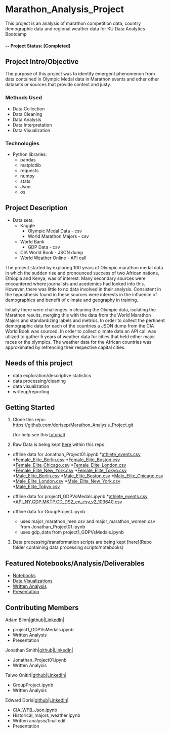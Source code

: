 

# Marathon_Analysis_Project
This project is an analysis of marathon competition data, country demographic data and regional weather data  for KU Data Analytics Bootcamp

#### -- Project Status: [Completed]

## Project Intro/Objective
The purpose of this project was to identify emergent phenomenon from data contained in Olympic Medal data in Marathon events and other other datasets or sources that provide context and justy. 

### Methods Used
* Data Collection
* Data Cleaning
* Data Analysis
* Data Interpretation
* Data Visualization

### Technologies
* Python libraries:
    * pandas
    * matplotlib
    * requests
    * numpy
    * stats
    * Json
    * os

## Project Description
* Data sets:
    * Kaggle
        * Olympic Medal Data - csv
        * World Marathon Majors - csv
     * World Bank
        * GDP Data - csv
    * CIA World Book - JSON dump
    * World Weather Online - API call

The project started by exploring 100 years of Olympic marathon medal data in which the sudden rise and pronounced success of two African nations, Ethiopia and Kenya, was of interest. Many secondary sources were encountered where journalists and acedemics had looked into this. However, there was little to no data involved in their analysis. Consistent in the hyposthesis found in these sources were interests in the influence of demographics and benefit of climate and geography in training. 

Initially there were challenges in cleaning the Olympic data, isolating the Marathon results, merging this with the data from the World Marathon Majors and standardizing labels and metrics. In order to collect the pertinent demographic data for each of the countries a JSON dump from the CIA World Book was sourced. In order to collect climate data an API call was utlized to gather 5 years of weather data for cities that held either major races or the olympics. The weather data for the African countries was approximated by refrencing their respective capital cities.

## Needs of this project

- data exploration/descriptive statistics
- data processing/cleaning
- data visualization
- writeup/reporting

## Getting Started

1. Clone this repo: https://github.com/dorisep/Marathon_Analysis_Project.git 

    (for help see this [tutorial](https://help.github.com/articles/cloning-a-repository/)).

2. Raw Data is being kept [here](https://github.com/dorisep/Marathon_Analysis_Project/tree/master/Data) within this repo.

* offline data for Jonathan_Project01.ipynb
    *[athlete_events.csv](https://www.kaggle.com/itsfarhan/athletes-events-datasets) 
    *[Female_Elite_Berlin.csv](https://www.kaggle.com/gjbroughton/world-marathon-majors#Female_Elite_Berlin.csv)
    *[Female_Elite_Boston.csv](https://www.kaggle.com/gjbroughton/world-marathon-majors#Female_Elite_Boston.csv)
    *[Female_Elite_Chicago.csv](https://www.kaggle.com/gjbroughton/world-marathon-majors#Female_Elite_Chicago.csv)
    *[Female_Elite_London.csv](https://www.kaggle.com/gjbroughton/world-marathon-majors#Female_Elite_London.csv)
    *[Female_Elite_New_York.csv](https://www.kaggle.com/gjbroughton/world-marathon-majors#Female_Elite_New_York.csv)
    *[Female_Elite_Tokyo.csv](https://www.kaggle.com/gjbroughton/world-marathon-majors#Female_Elite_Tokyo.csv)
    *[Male_Elite_Berlin.csv](https://www.kaggle.com/gjbroughton/world-marathon-majors#Male_Elite_Berlin.csv)
    *[Male_Elite_Boston.csv](https://www.kaggle.com/gjbroughton/world-marathon-majors#Male_Elite_Boston.csv)
    *[Male_Elite_Chicago.csv](https://www.kaggle.com/gjbroughton/world-marathon-majors#Male_Elite_Chicago.csv)
    *[Male_Elite_London.csv](https://www.kaggle.com/itsfarhan/athletes-events-datasets)
    *[Male_Elite_New_York.csv](https://www.kaggle.com/gjbroughton/world-marathon-majors#Male_Elite_London.csv)
    *[Male_Elite_Tokyo.csv](https://www.kaggle.com/gjbroughton/world-marathon-majors#Male_Elite_Tokyo.csv)

* offline data for project1_GDPVsMedals.ipynb
    *[athlete_events.csv](https://www.kaggle.com/itsfarhan/athletes-events-datasets)
    *[API_NY.GDP.MKTP.CD_DS2_en_csv_v2_103640.csv](https://data.worldbank.org/indicator/NY.GDP.MKTP.CD)

* offline data for GroupProject.ipynb
    * uses major_marathon_men.csv and major_marathon_women.csv from Jonathan_Project01.ipynb
    * uses gdp_data from project1_GDPVsMedals.ipynb

3. Data processing/transformation scripts are being kept [here](Repo folder containing data processing scripts/notebooks)

## Featured Notebooks/Analysis/Deliverables
* [Notebooks](https://github.com/dorisep/Marathon_Analysis_Project/tree/master/Jupyter%20Notebooks)
* [Data Visualizations](https://github.com/dorisep/Marathon_Analysis_Project/tree/master/Data%20Visualizations)
* [Written Analysis](https://github.com/dorisep/Marathon_Analysis_Project/blob/master/Summary:Presnetation/PyKnot%20-%20Going%20the%20Distance_%20Summary%20(1).pdf)
* [Presentation](https://github.com/dorisep/Marathon_Analysis_Project/blob/master/Summary:Presnetation/Case%20study.pdf)


## Contributing Members

Adam Blinn|[github](https://github.com/adamtb71)|[LinkedIn](https://www.linkedin.com/in/blinn/)|

* project1_GDPVsMedals.ipynb
* Written Analysis
* Presentation

Jonathan Smith|[github](https://github.com/JonathanAric)|[LinkedIn](https://www.linkedin.com/in/jonathan-smith-ba10875b/)|

* Jonathan_Project01.ipynb
* Written Analysis

Taiwo Onitiri|[github](https://github.com/tonitiri)|[LinkedIn](https://www.linkedin.com/in/taiwo-onitiri-05479437/)|

* GroupProject.ipynb
* Written Analysis

Edward Doris|[github](https://github.com/dorisep)|[LinkedIn](https://www.linkedin.com/in/eddoris/)|

* CIA_WFB_Json.ipynb
* Historical_majors_weather.ipynb
* Written analysis/final edit
* Presentation

